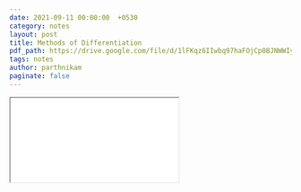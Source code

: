 ```yaml
---
date: 2021-09-11 00:00:00  +0530
category: notes
layout: post
title: Methods of Differentiation
pdf_path: https://drive.google.com/file/d/1lFKqz6IIwbq97haFOjCp0BJNWWIyMpG5/preview?usp=sharing
tags: notes
author: parthnikam
paginate: false
---
```


<iframe class="embed-pdf" src="{{ page.pdf_path }}#toolbar=0" seamless="seamless" scrolling="no" style="overflow:hidden"></iframe>
